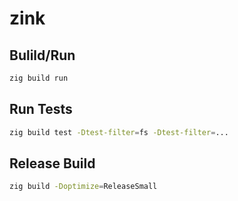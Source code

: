 # zink

## Bulild/Run

```sh
zig build run
```

## Run Tests

```sh
zig build test -Dtest-filter=fs -Dtest-filter=...
```

## Release Build

```sh
zig build -Doptimize=ReleaseSmall
```
